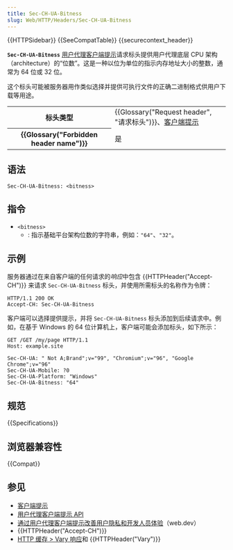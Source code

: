 ```yaml
---
title: Sec-CH-UA-Bitness
slug: Web/HTTP/Headers/Sec-CH-UA-Bitness
---
```


{{HTTPSidebar}} {{SeeCompatTable}} {{securecontext_header}}

**`Sec-CH-UA-Bitness`** [用户代理客户端提示](/zh-CN/docs/Web/HTTP/Client_hints#user-agent_client_hints)请求标头提供用户代理底层 CPU 架构（architecture）的“位数”。这是一种以位为单位的指示内存地址大小的整数，通常为 64 位或 32 位。

这个标头可能被服务器用作类似选择并提供可执行文件的正确二进制格式供用户下载等用途。

<table class="properties">
  <tbody>
    <tr>
      <th scope="row">标头类型</th>
      <td>
        {{Glossary("Request header", "请求标头")}}、<a href="/zh-CN/docs/Web/HTTP/Client_hints">客户端提示</a>
      </td>
    </tr>
    <tr>
      <th scope="row">{{Glossary("Forbidden header name")}}</th>
      <td>是</td>
    </tr>
  </tbody>
</table>

## 语法

```http
Sec-CH-UA-Bitness: <bitness>
```

## 指令

- `<bitness>`
  - : 指示基础平台架构位数的字符串，例如：`"64"`、`"32"`。

## 示例

服务器通过在来自客户端的任何请求的*响应*中包含 {{HTTPHeader("Accept-CH")}} 来请求 `Sec-CH-UA-Bitness` 标头，并使用所需标头的名称作为令牌：

```http
HTTP/1.1 200 OK
Accept-CH: Sec-CH-UA-Bitness
```

客户端可以选择提供提示，并将 `Sec-CH-UA-Bitness` 标头添加到后续请求中。例如，在基于 Windows 的 64 位计算机上，客户端可能会添加标头，如下所示：

```http
GET /GET /my/page HTTP/1.1
Host: example.site

Sec-CH-UA: " Not A;Brand";v="99", "Chromium";v="96", "Google Chrome";v="96"
Sec-CH-UA-Mobile: ?0
Sec-CH-UA-Platform: "Windows"
Sec-CH-UA-Bitness: "64"
```

## 规范

{{Specifications}}

## 浏览器兼容性

{{Compat}}

## 参见

- [客户端提示](/zh-CN/docs/Web/HTTP/Client_hints)
- [用户代理客户端提示 API](/zh-CN/docs/Web/API/User-Agent_Client_Hints_API)
- [通过用户代理客户端提示改善用户隐私和开发人员体验](https://developer.chrome.com/articles/user-agent-client-hints/)（web.dev）
- {{HTTPHeader("Accept-CH")}}
- [HTTP 缓存 > Vary 响应](/zh-CN/docs/Web/HTTP/Caching#vary_响应)和 {{HTTPHeader("Vary")}}
